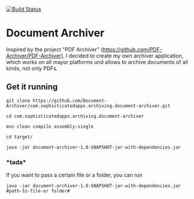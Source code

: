[![Build Status](https://travis-ci.com/Document-Archiver/com.sophisticatedapps.archiving.document-archiver.svg)](https://travis-ci.com/github/Document-Archiver/com.sophisticatedapps.archiving.document-archiver)

# Document Archiver

Inspired by the project "PDF Archiver" (https://github.com/PDF-Archiver/PDF-Archiver), I decided to create my own archiver application, which works on all mayor platforms und allows to archive documents of all kinds, not only PDFs.

## Get it running

```
git clone https://github.com/Document-Archiver/com.sophisticatedapps.archiving.document-archiver.git

cd com.sophisticatedapps.archiving.document-archiver

mvn clean compile assembly:single

cd target/

java -jar document-archiver-1.0-SNAPSHOT-jar-with-dependencies.jar
```
### \*tada\*

If you want to pass a certain file or a folder, you can run
```
java -jar document-archiver-1.0-SNAPSHOT-jar-with-dependencies.jar #path-to-file-or folder#
```
